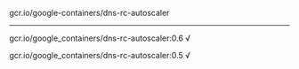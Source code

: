 gcr.io/google-containers/dns-rc-autoscaler 

----
gcr.io/google_containers/dns-rc-autoscaler:0.6 √

gcr.io/google_containers/dns-rc-autoscaler:0.5 √

